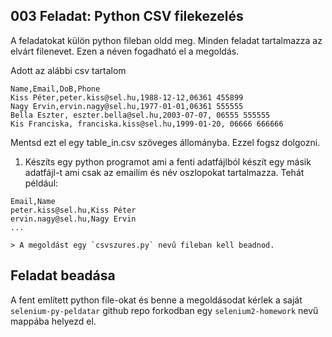 ## 003 Feladat: Python CSV filekezelés

A feladatokat külön python fileban oldd meg. Minden feladat tartalmazza az elvárt filenevet. Ezen a néven fogadható el a megoldás.

Adott az alábbi csv tartalom
```
Name,Email,DoB,Phone
Kiss Péter,peter.kiss@sel.hu,1988-12-12,06361 455899
Nagy Ervin,ervin.nagy@sel.hu,1977-01-01,06361 555555
Bella Eszter, eszter.bella@sel.hu,2003-07-07, 06555 555555
Kis Franciska, franciska.kiss@sel.hu,1999-01-20, 06666 666666
```
Mentsd ezt el egy table_in.csv szöveges állományba. Ezzel fogsz dolgozni.

1) Készíts egy python programot ami a fenti adatfájlból készít egy másik adatfájl-t ami csak az emailím és név oszlopokat tartalmazza.
Tehát például:
```
Email,Name
peter.kiss@sel.hu,Kiss Péter
ervin.nagy@sel.hu,Nagy Ervin
...
```

    > A megoldást egy `csvszures.py` nevű fileban kell beadnod.
    
## Feladat beadása
A fent említett python file-okat és benne a megoldásodat kérlek a saját `selenium-py-peldatar` github repo forkodban egy `selenium2-homework` nevű mappába helyezd el.

